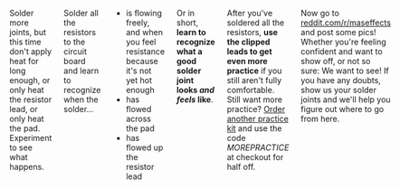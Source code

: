 <div class="columns" markdown="1">

Solder more joints, but this time don't apply heat for long enough, or only heat the resistor lead, or only heat the pad. Experiment to see what happens.

Solder all the resistors to the circuit board and learn to recognize when the solder...

- is flowing freely, and when you feel resistance because it's not yet hot enough
- has flowed across the pad
- has flowed up the resistor lead

Or in short, **learn to recognize what a good solder joint looks *and feels* like**.

After you've soldered all the resistors, **use the clipped leads to get even more practice** if you still aren't fully comfortable. Still want more practice? [Order another practice kit](https://shop.mas-effects.com/products/soldering-practice-kit-3-led-flashlight) and use the code *MOREPRACTICE* at checkout for half off.

Now go to [reddit.com/r/maseffects](https://www.reddit.com/r/maseffects) and post some pics! Whether you're feeling confident and want to show off, or not so sure: We want to see! If you have any doubts, show us your solder joints and we'll help you figure out where to go from here.

</div>

